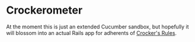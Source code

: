 Crockerometer
====

At the moment this is just an extended Cucumber sandbox, but hopefully it will blossom into an actual Rails app for adherents of [Crocker's Rules](http://sl4.org/crocker.html).
